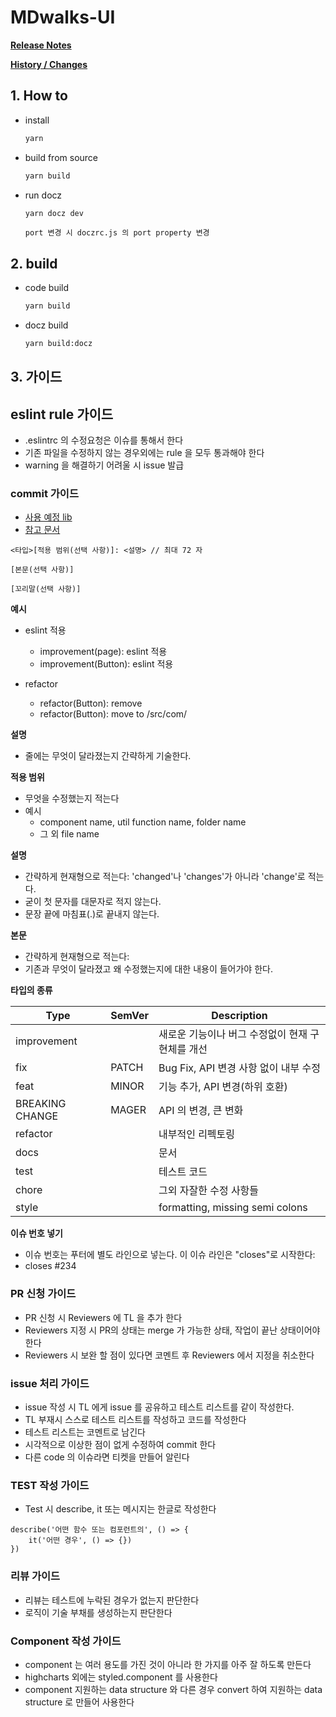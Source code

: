 # MDwalks-UI

**[Release Notes](https://github.com/linewalks/MDwalks-UI/releases)**

**[History / Changes](CHANGELOG.md)**

## 1. How to
* install
  ```bash
  yarn
  ```

* build from source
  ```bash
  yarn build
  ```

* run docz
  ```bash
  yarn docz dev
  ```
  ```
  port 변경 시 doczrc.js 의 port property 변경
  ```

## 2. build
* code build
  ```bash
  yarn build
  ```

* docz build
  ```bash
  yarn build:docz
  ```

## 3. 가이드

## eslint rule 가이드
- .eslintrc 의 수정요청은 이슈를 통해서 한다
- 기존 파일을 수정하지 않는 경우외에는 rule 을 모두 통과해야 한다
- warning 을 해결하기 어려울 시 issue 발급

### commit 가이드
- [사용 예정 lib](https://github.com/conventional-changelog/commitlint])
- [참고 문서](https://www.conventionalcommits.org/ko/v1.0.0-beta.4/)
```
<타입>[적용 범위(선택 사항)]: <설명> // 최대 72 자

[본문(선택 사항)]

[꼬리말(선택 사항)]
```

**예시**
- eslint 적용
  - improvement(page): eslint 적용
  - improvement(Button): eslint 적용

- refactor
  - refactor(Button): remove
  - refactor(Button): move to /src/com/

**설명**
- 줄에는 무엇이 달라졌는지 간략하게 기술한다.

**적용 범위**
- 무엇을 수정했는지 적는다
- 예시
  - component name, util function name, folder name
  - 그 외 file name

**설명**
- 간략하게 현재형으로 적는다: 'changed'나 'changes'가 아니라 'change'로 적는다.
- 굳이 첫 문자를 대문자로 적지 않는다.
- 문장 끝에 마침표(.)로 끝내지 않는다.

**본문**
- 간략하게 현재형으로 적는다:
- 기존과 무엇이 달라졌고 왜 수정했는지에 대한 내용이 들어가야 한다.

**타입의 종류**

|Type            |SemVer| Description |
|---|---|---|
|improvement     |     |새로운 기능이나 버그 수정없이 현재 구현체를 개선|
|fix             |PATCH|Bug Fix, API 변경 사항 없이 내부 수정|
|feat            |MINOR|기능 추가, API 변경(하위 호환)|
|BREAKING CHANGE |MAGER|API 의 변경, 큰 변화|
|refactor        |     |내부적인 리펙토링|
|docs            |     |문서|
|test            |     |테스트 코드|
|chore           |     |그외 자잘한 수정 사항들|
|style           |     |formatting, missing semi colons

**이슈 번호 넣기**
- 이슈 번호는 푸터에 별도 라인으로 넣는다. 이 이슈 라인은 "closes"로 시작한다:
- closes #234

### PR 신청 가이드
  - PR 신청 시  Reviewers 에 TL 을 추가 한다
  - Reviewers 지정 시 PR의 상태는 merge 가 가능한 상태, 작업이 끝난 상태이어야 한다
  - Reviewers 시 보완 할 점이 있다면 코멘트 후 Reviewers 에서 지정을 취소한다

### issue 처리 가이드
  - issue 작성 시 TL 에게 issue 를 공유하고 테스트 리스트를 같이 작성한다.
  - TL 부재시 스스로 테스트 리스트를 작성하고 코드를 작성한다
  - 테스트 리스트는 코멘트로 남긴다
  - 시각적으로 이상한 점이 없게 수정하여 commit 한다
  - 다른 code 의 이슈라면 티켓을 만들어 알린다

### TEST 작성 가이드
  - Test 시 describe, it 또는 메시지는 한글로 작성한다
```
describe('어떤 함수 또는 컴포런트의', () => {
	it('어떤 경우', () => {})
})
```

### 리뷰 가이드
- 리뷰는 테스트에 누락된 경우가 없는지 판단한다
- 로직이 기술 부채를 생성하는지 판단한다

### Component 작성 가이드
- component 는 여러 용도를 가진 것이 아니라 한 가지를 아주 잘 하도록 만든다
- highcharts 외에는 styled.component 를 사용한다
- component 지원하는 data structure 와 다른 경우 convert 하여 지원하는 data structure 로 만들어 사용한다
